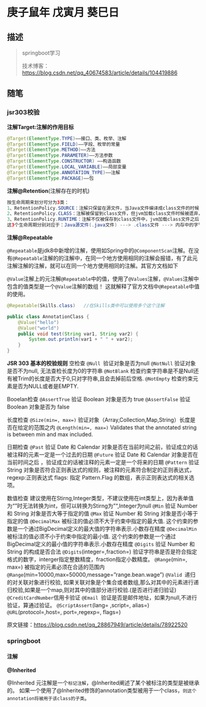 # 庚子鼠年 戊寅月 葵巳日

## 描述

> springboot学习
>
> 技术博客：https://blog.csdn.net/qq_40674583/article/details/104419886

## 随笔

### jsr303校验

**注解Target:注解的作用目标**

```java
@Target(ElementType.TYPE)——接口、类、枚举、注解
@Target(ElementType.FIELD)——字段、枚举的常量
@Target(ElementType.METHOD)——方法
@Target(ElementType.PARAMETER)——方法参数
@Target(ElementType.CONSTRUCTOR) ——构造函数
@Target(ElementType.LOCAL_VARIABLE)——局部变量
@Target(ElementType.ANNOTATION_TYPE)——注解
@Target(ElementType.PACKAGE)——包
```

**注解@Retention**(注解存在的时机)

```java
按生命周期来划分可分为3类：
1、RetentionPolicy.SOURCE：注解只保留在源文件，当Java文件编译成class文件的时候，注解被遗弃；
2、RetentionPolicy.CLASS：注解被保留到class文件，但jvm加载class文件时候被遗弃，这是默认的生命周期；
3、RetentionPolicy.RUNTIME：注解不仅被保存到class文件中，jvm加载class文件之后，仍然存在；
这3个生命周期分别对应于：Java源文件(.java文件) ---> .class文件 ---> 内存中的字节码。
```

**注解@Repeatable**

`@Repeatable`是jdk8中新增的注解，使用如Spring中的`@ComponentScan`注解。在没有`@Repeatable`注解的的注解中，在同一个地方使用相同的注解会报错，有了此元注解注解的注解，就可以在同一个地方使用相同的注解。其官方文档如下

`@Value`注解上的元注解`@Repeatable`中的值，使用了`@Values`注解，`@Values`注解中包含的值类型是一个`@Value`注解的数组！
这就解释了官方文档中`@Repeatable`中值的使用。

```java
@Repeatable(Skills.class)   //在Skills类中可以使用多个这个注解
```

```java
public class AnnotationClass {
    @Value("hello")
    @Value("world")
    public void test(String var1, String var2) {
        System.out.println(var1 + " " + var2);
    }
}

```

**JSR 303 基本的校验规则**
空检查 
`@Null `验证对象是否为null 
`@NotNull` 验证对象是否不为null, 无法查检长度为0的字符串 
`@NotBlank` 检查约束字符串是不是Null还有被Trim的长度是否大于0,只对字符串,且会去掉前后空格. 
`@NotEmpty` 检查约束元素是否为NULL或者是EMPTY.

Booelan检查 
`@AssertTrue` 验证 Boolean 对象是否为 true 
`@AssertFalse` 验证 Boolean 对象是否为 false

长度检查 
`@Size(min=, max=)` 验证对象（Array,Collection,Map,String）长度是否在给定的范围之内 
`@Length(min=, max=)` Validates that the annotated string is between min and max included.

日期检查 
`@Past` 验证 Date 和 Calendar 对象是否在当前时间之前，验证成立的话被注释的元素一定是一个过去的日期 
`@Future` 验证 Date 和 Calendar 对象是否在当前时间之后 ，验证成立的话被注释的元素一定是一个将来的日期 
`@Pattern` 验证 String 对象是否符合正则表达式的规则，被注释的元素符合制定的正则表达式，regexp:正则表达式 flags: 指定 Pattern.Flag 的数组，表示正则表达式的相关选项。

数值检查 
建议使用在Stirng,Integer类型，不建议使用在int类型上，因为表单值为“”时无法转换为int，但可以转换为Stirng为”“,Integer为null 
`@Min` 验证 Number 和 String 对象是否大等于指定的值 
`@Max` 验证 Number 和 String 对象是否小等于指定的值 
`@DecimalMax` 被标注的值必须不大于约束中指定的最大值. 这个约束的参数是一个通过BigDecimal定义的最大值的字符串表示.小数存在精度 
`@DecimalMin` 被标注的值必须不小于约束中指定的最小值. 这个约束的参数是一个通过BigDecimal定义的最小值的字符串表示.小数存在精度 
`@Digits` 验证 Number 和 String 的构成是否合法 
`@Digits`(integer=,fraction=) 验证字符串是否是符合指定格式的数字，interger指定整数精度，fraction指定小数精度。 
`@Range`(min=, max=) 被指定的元素必须在合适的范围内 
`@Range`(min=10000,max=50000,message=”range.bean.wage”) 
`@Valid `递归的对关联对象进行校验, 如果关联对象是个集合或者数组,那么对其中的元素进行递归校验,如果是一个map,则对其中的值部分进行校验.(是否进行递归验证) 
`@CreditCardNumber`信用卡验证 
`@Email `验证是否是邮件地址，如果为null,不进行验证，算通过验证。 
`@ScriptAssert`(lang= ,script=, alias=) 
`@URL`(protocol=,host=, port=,regexp=, flags=)

原文链接：https://blog.csdn.net/qq_28867949/article/details/78922520

### springboot

#### 注解

**@Inherited**

 @Inherited 元注解是一个`标记注解`，@Inherited阐述了某个被标注的类型是被继承的。
如果一个使用了@Inherited修饰的annotation类型被用于一个class，`则这个annotation将被用于该class的子类`。

